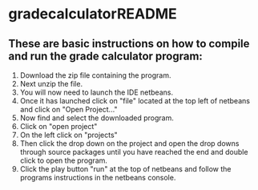 # gradecalculatorREADME

## These are basic instructions on how to compile and run the grade calculator program:

1. Download the zip file containing the program.
2. Next unzip the file.
3. You will now need to launch the IDE netbeans.
4. Once it has launched click on "file" located at the top left of netbeans and click on "Open Project..."
5. Now find and select the downloaded program.
6. Click on "open project"
7. On the left click on "projects"
8. Then click the drop down on the project and open the drop downs through source packages until you have reached the end and double click to open the program.
9. Click the play button "run" at the top of netbeans and follow the programs instructions in the netbeans console.
